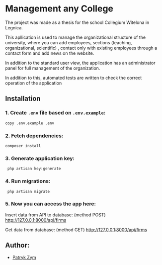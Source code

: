 # Management any College

The project was made as a thesis for the school Collegium Witelona in Legnica.

This apllication is used to manage the organizational structure of the university, where you can add employees, sections (teaching, organizational, scientific) , contact only with existing employees through a contact form and add news on the website.

In addition to the standard user view, the application has an administrator panel for full management of the
organization.

In addition to this, automated tests are written to check the correct operation of the application

## Installation
### 1. Create `.env` file based on `.env.example`:
```
copy .env.example .env
```

### 2. Fetch dependencies:
```shell script
composer install
```

### 3. Generate application key:
```shell script
 php artisan key:generate
```

### 4. Run migrations:
```shell script
 php artisan migrate
```
### 5. Now you can access the app here:
Insert data from API to database:
(method POST)
http://127.0.0.1:8000/api/firms

Get data from database:
(method GET)
http://127.0.0.1:8000/api/firms


## Author:
- [Patryk Zym](https://github.com/rewe999/)
